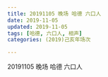 ```yaml
---
title: 20191105 晚场 哈德 六口人
date: 2019-11-05
updated: 2019-11-05
tags: [哈德, 六口人, 相声]
categories: (2019)己亥年场次

---
```


20191105 晚场 哈德 六口人

